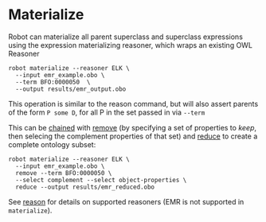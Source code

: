 # Materialize

Robot can materialize all parent superclass and superclass expressions using the expression materializing reasoner, which wraps an existing OWL Reasoner

    robot materialize --reasoner ELK \
      --input emr_example.obo \
      --term BFO:0000050  \
      --output results/emr_output.obo

This operation is similar to the reason command, but will also assert parents of the form `P some D`, for all P in the set passed in via `--term`

This can be [chained](/chaining) with [remove](/remove) (by specifying a set of properties to *keep*, then selecing the complement properties of that set) and [reduce](/reduce) to create a complete ontology subset:

    robot materialize --reasoner ELK \
      --input emr_example.obo \
      remove --term BFO:0000050 \
      --select complement --select object-properties \
      reduce --output results/emr_reduced.obo

See [reason](/reason) for details on supported reasoners (EMR is not supported in `materialize`).
